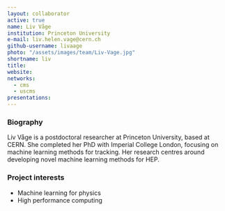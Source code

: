 ```yaml
---
layout: collaborator
active: true
name: Liv Våge
institution: Princeton University
e-mail: liv.helen.vage@cern.ch
github-username: livaage
photo: "/assets/images/team/Liv-Vage.jpg"
shortname: liv
title:
website: 
networks:
  - cms
  - uscms
presentations:
---
```


### Biography

Liv Våge is a postdoctoral researcher at Princeton University, based at CERN. She completed her PhD with Imperial College London, focusing on machine learning methods for tracking. Her research centres around developing novel machine learning methods for HEP. 

### Project interests

- Machine learning for physics
- High performance computing 

